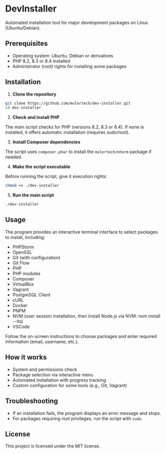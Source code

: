 # DevInstaller

Automated installation tool for major development packages on Linux (Ubuntu/Debian).

## Prerequisites
- Operating system: Ubuntu, Debian or derivatives
- PHP 8.2, 8.3 or 8.4 installed
- Administrator (root) rights for installing some packages

## Installation

1. **Clone the repository**

```bash
git clone https://github.com/mulertech/dev-installer.git
cd dev-installer
```

2. **Check and install PHP**

The main script checks for PHP (versions 8.2, 8.3 or 8.4). If none is installed, it offers automatic installation (requires sudo/root).

3. **Install Composer dependencies**

The script uses `composer.phar` to install the `mulertech/mterm` package if needed.

4. **Make the script executable**

Before running the script, give it execution rights:

```bash
chmod +x ./dev-installer
```

5. **Run the main script**

```bash
./dev-installer
```

## Usage

The program provides an interactive terminal interface to select packages to install, including:
- PHPStorm
- OpenSSL
- Git (with configuration)
- Git Flow
- PHP
- PHP modules
- Composer
- VirtualBox
- Vagrant
- PostgreSQL Client
- cURL
- Docker
- PNPM
- NVM (user session installation, then install Node.js via NVM: nvm install --lts)
- VSCode

Follow the on-screen instructions to choose packages and enter required information (email, username, etc.).

## How it works
- System and permissions check
- Package selection via interactive menu
- Automated installation with progress tracking
- Custom configuration for some tools (e.g., Git, Vagrant)

## Troubleshooting
- If an installation fails, the program displays an error message and stops.
- For packages requiring root privileges, run the script with `sudo`.

## License
This project is licensed under the MIT license.
